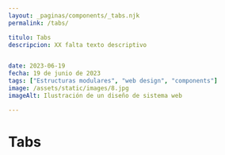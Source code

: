 ```yaml
---
layout: _paginas/components/_tabs.njk
permalink: /tabs/

titulo: Tabs
descripcion: XX falta texto descriptivo


date: 2023-06-19
fecha: 19 de junio de 2023
tags: ["Estructuras modulares", "web design", "components"]
image: /assets/static/images/8.jpg
imageAlt: Ilustración de un diseño de sistema web

---
```


# Tabs


